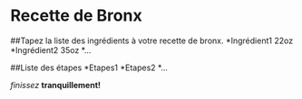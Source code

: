 # Recette de Bronx

##Tapez la liste des ingrédients à votre recette de bronx.
	*Ingrédient1 22oz
	*Ingrédient2 35oz
        *... 

##Liste des étapes
*Etapes1
*Etapes2
*...

*finissez* **tranquillement!**

